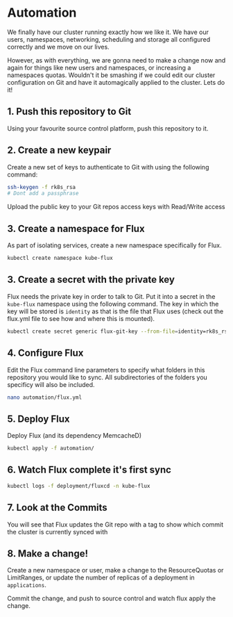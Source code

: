 # Automation

We finally have our cluster running exactly how we like it. We have our users, namespaces, networking, scheduling and storage all configured correctly and we move on our lives. 

However, as with everything, we are gonna need to make a change now and again for things like new users and namespaces, or increasing a namespaces quotas. Wouldn't it be smashing if we could edit our cluster configuration on Git and have it automagically applied to the cluster. Lets do it!

## 1. Push this repository to Git
Using your favourite source control platform, push this repository to it. 

## 2. Create a new keypair
Create a new set of keys to authenticate to Git with using the following command:
```bash
ssh-keygen -f rk8s_rsa
# Dont add a passphrase
```
Upload the public key to your Git repos access keys with Read/Write access

## 3. Create a namespace for Flux
As part of isolating services, create a new namespace specifically for Flux.
```bash
kubectl create namespace kube-flux
```

## 3. Create a secret with the private key
Flux needs the private key in order to talk to Git. Put it into a secret in the `kube-flux` namespace using the following command. The key in which the key will be stored is `identity` as that is the file that Flux uses (check out the flux.yml file to see how and where this is mounted).
```bash
kubectl create secret generic flux-git-key --from-file=identity=rk8s_rsa -n kube-flux
```

## 4. Configure Flux
Edit the Flux command line parameters to specify what folders in this repository you would like to sync. All subdirectories of the folders you specificy will also be included.

```bash
nano automation/flux.yml
```

## 5. Deploy Flux
Deploy Flux (and its dependency MemcacheD)
```bash
kubectl apply -f automation/
```

## 6. Watch Flux complete it's first sync
```bash
kubectl logs -f deployment/fluxcd -n kube-flux
```

## 7. Look at the Commits
You will see that Flux updates the Git repo with a tag to show which commit the cluster is currently synced with

## 8. Make a change!
Create a new namespace or user, make a change to the ResourceQuotas or LimitRanges, or update the number of replicas of a deployment in `applications`.

Commit the change, and push to source control and watch flux apply the change.
